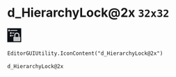 # d_HierarchyLock@2x `32x32`
<img src="/img/d_HierarchyLock@2x.png" width=32 height=32>

``` CSharp
EditorGUIUtility.IconContent("d_HierarchyLock@2x")
```
```
d_HierarchyLock@2x
```
